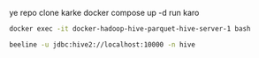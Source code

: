 ye repo clone karke docker compose up -d run karo
```bash
docker exec -it docker-hadoop-hive-parquet-hive-server-1 bash
```
```bash
beeline -u jdbc:hive2://localhost:10000 -n hive
```
